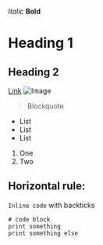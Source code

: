 *Italic*
**Bold**
# Heading 1
## Heading 2
[Link](https://www.google.com)
![Image](https://upload.wikimedia.org/wikipedia/commons/thumb/2/2f/Google_2015_logo.svg/800px-Google_2015_logo.svg.png)
>Blockquote

* List
* List
* List

1. One
2. Two

Horizontal rule:
---
`Inline code` with backticks
```
# code block
print something
print something else
```
